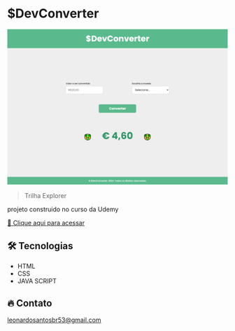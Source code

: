 # $DevConverter

![preview1](./.github/preview1.png)

> Trilha Explorer

projeto construido no curso da Udemy

[🔗 Clique aqui para acessar](https://leonardo21042006.github.io/DevConverter/)

## 🛠️ Tecnologias 

- HTML
- CSS
- JAVA SCRIPT

## 🔥 Contato

leonardosantosbr53@gmail.com
